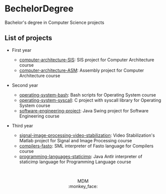 # BechelorDegree
Bachelor's degree in Computer Science projects

## List of projects
- First year
    - [computer-architecture-SIS](./computer-architecture-SIS): SIS project for Computer Architecture course
    - [computer-architecture-ASM](./computer-architecture-ASM): Assembly project for Computer Architecture course


- Second year
    - [operating-system-bash](./operating-system-bash): Bash scripts for Operating System course
    - [operating-system-syscall](./operating-system-syscall): C project with syscall library for Operating System course
    - [software-engineering-project](./software-engineering-project): Java Swing project for Software Engineering course


- Third year
    - [signal-image-processing-video-stabilization](./signal-image-processing-video-stabilization): Video Stabilization's Matlab project for Signal and Image Processing course
    - [compilers-fasto](./compilers-fasto): SML interpreter of Fasto language for Compilers course
    - [programming-languages-staticimp](./programming-languages-staticimp): Java Antlr interpreter of staticimp language for Programming Language course


<br>
<p align="center"> MDM <br> :monkey_face:</p>
